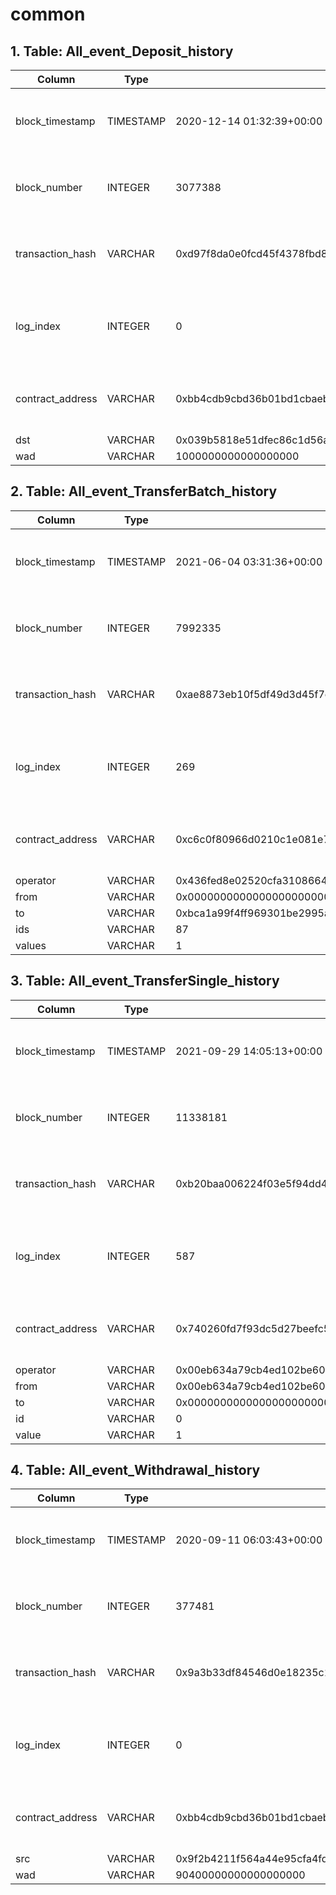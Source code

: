 # common

## 1. Table: All\_event\_Deposit\_history

| Column            | Type      | Example                                                            | Description                                                  |
| ----------------- | --------- | ------------------------------------------------------------------ | ------------------------------------------------------------ |
| block\_timestamp  | TIMESTAMP | 2020-12-14 01:32:39+00:00                                          | Timestamp of the block where this event was emitted          |
| block\_number     | INTEGER   | 3077388                                                            | The block number where this event was emitted                |
| transaction\_hash | VARCHAR   | 0xd97f8da0e0fcd45f4378fbd852359776461cbeeb69a1b1a5049f1718dbbc42c0 | Hash of the transactions in which this event was emitted     |
| log\_index        | INTEGER   | 0                                                                  | Integer of the log index position in the block of this event |
| contract\_address | VARCHAR   | 0xbb4cdb9cbd36b01bd1cbaebf2de08d9173bc095c                         | Address of the contract that produced the log                |
| dst               | VARCHAR   | 0x039b5818e51dfec86c1d56a4668787af0ed1c068                         |                                                              |
| wad               | VARCHAR   | 1000000000000000000                                                |                                                              |

## 2. Table: All\_event\_TransferBatch\_history

| Column            | Type      | Example                                                            | Description                                                  |
| ----------------- | --------- | ------------------------------------------------------------------ | ------------------------------------------------------------ |
| block\_timestamp  | TIMESTAMP | 2021-06-04 03:31:36+00:00                                          | Timestamp of the block where this event was emitted          |
| block\_number     | INTEGER   | 7992335                                                            | The block number where this event was emitted                |
| transaction\_hash | VARCHAR   | 0xae8873eb10f5df49d3d45f7e17a6ef1de612c921d0a2146188364116a142bcc7 | Hash of the transactions in which this event was emitted     |
| log\_index        | INTEGER   | 269                                                                | Integer of the log index position in the block of this event |
| contract\_address | VARCHAR   | 0xc6c0f80966d0210c1e081e7522490cc8fdf2641e                         | Address of the contract that produced the log                |
| operator          | VARCHAR   | 0x436fed8e02520cfa3108664db52a341ac977494f                         |                                                              |
| from              | VARCHAR   | 0x0000000000000000000000000000000000000000                         |                                                              |
| to                | VARCHAR   | 0xbca1a99f4ff969301be2995a509bc393344e0303                         |                                                              |
| ids               | VARCHAR   | 87                                                                 |                                                              |
| values            | VARCHAR   | 1                                                                  |                                                              |

## 3. Table: All\_event\_TransferSingle\_history

| Column            | Type      | Example                                                            | Description                                                  |
| ----------------- | --------- | ------------------------------------------------------------------ | ------------------------------------------------------------ |
| block\_timestamp  | TIMESTAMP | 2021-09-29 14:05:13+00:00                                          | Timestamp of the block where this event was emitted          |
| block\_number     | INTEGER   | 11338181                                                           | The block number where this event was emitted                |
| transaction\_hash | VARCHAR   | 0xb20baa006224f03e5f94dd465f13f0482fdbea02f2e5e2b45fcf5e034cd3af70 | Hash of the transactions in which this event was emitted     |
| log\_index        | INTEGER   | 587                                                                | Integer of the log index position in the block of this event |
| contract\_address | VARCHAR   | 0x740260fd7f93dc5d27beefc5f6ac4bc3b67f869c                         | Address of the contract that produced the log                |
| operator          | VARCHAR   | 0x00eb634a79cb4ed102be603843057ba7cef2da87                         |                                                              |
| from              | VARCHAR   | 0x00eb634a79cb4ed102be603843057ba7cef2da87                         |                                                              |
| to                | VARCHAR   | 0x0000000000000000000000000000000000000000                         |                                                              |
| id                | VARCHAR   | 0                                                                  |                                                              |
| value             | VARCHAR   | 1                                                                  |                                                              |

## 4. Table: All\_event\_Withdrawal\_history

| Column            | Type      | Example                                                            | Description                                                  |
| ----------------- | --------- | ------------------------------------------------------------------ | ------------------------------------------------------------ |
| block\_timestamp  | TIMESTAMP | 2020-09-11 06:03:43+00:00                                          | Timestamp of the block where this event was emitted          |
| block\_number     | INTEGER   | 377481                                                             | The block number where this event was emitted                |
| transaction\_hash | VARCHAR   | 0x9a3b33df84546d0e18235c198eb3204577ad0d9da2b4b4b537a8cc611a00449a | Hash of the transactions in which this event was emitted     |
| log\_index        | INTEGER   | 0                                                                  | Integer of the log index position in the block of this event |
| contract\_address | VARCHAR   | 0xbb4cdb9cbd36b01bd1cbaebf2de08d9173bc095c                         | Address of the contract that produced the log                |
| src               | VARCHAR   | 0x9f2b4211f564a44e95cfa4fd6010029037777777                         |                                                              |
| wad               | VARCHAR   | 90400000000000000000                                               |                                                              |
